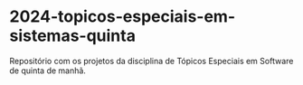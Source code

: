 # 2024-topicos-especiais-em-sistemas-quinta
Repositório com os projetos da disciplina de Tópicos Especiais em Software de quinta de manhã.
